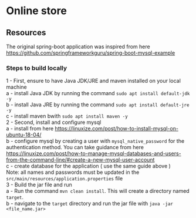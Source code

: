# Online store

## Resources 
 The original spring-boot application was inspired from here https://github.com/springframeworkguru/spring-boot-mysql-example 
### Steps to build locally 
1 - First, ensure to have Java JDK/JRE and maven installed on your local machine </br>
  a - install Java JDK by running the command `sudo apt install default-jdk -y`</br>
  b - install Java JRE by running the command `sudo apt install default-jre -y`</br>
  c - install maven bwith `sudo apt install maven -y`</br>
2 - Second, install and configure mysql </br>
  a - install from here https://linuxize.com/post/how-to-install-mysql-on-ubuntu-18-04/ </br>
  b - configure mysql by creating a user with `mysql_native_password` for the authentication method. You can take guidance from here https://linuxize.com/post/how-to-manage-mysql-databases-and-users-from-the-command-line/#create-a-new-mysql-user-account </br>
  c - create database for the application ( use the same guide above )</br>
  Note: all names and passwords must be updated in the `src/main/resources/application.properties` file </br>
3 - Build the jar file and run</br>
  a - Run the command `mvn clean install`. This will create a directory named `target`.</br>
  b - navigate to the `target` directory and run the jar file with `java -jar <file_name.jar>`</br>
